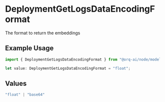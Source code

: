 # DeploymentGetLogsDataEncodingFormat

The format to return the embeddings

## Example Usage

```typescript
import { DeploymentGetLogsDataEncodingFormat } from "@orq-ai/node/models/operations";

let value: DeploymentGetLogsDataEncodingFormat = "float";
```

## Values

```typescript
"float" | "base64"
```
